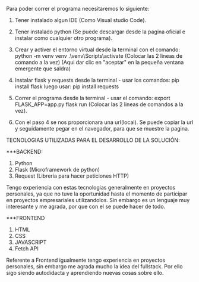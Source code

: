 Para poder correr el programa necesitaremos lo siguiente:

1. Tener instalado algun IDE (Como Visual studio Code).

2. Tener instalado python (Se puede descargar desde la pagina oficial e instalar como cualquier otro programa).

3. Crear y activer el entorno virtual desde la terminal con el comando:
   python -m venv venv
   .\venv\Scripts\activate
   (Colocar las 2 lineas de comando a la vez)
   (Aqui dar clic en "aceptar" en la pequeña ventana emergente que saldra)
   
5. Instalar flask y requests desde la terminal - usar los comandos:
   pip install flask
luego usar:
   pip install requests
   
6. Correr el programa desde la terminal - usar el comando: 
export FLASK_APP=app.py 
flask run
(Colocar las 2 lineas de comandos a la vez).

7. Con el paso 4 se nos proporcionara una url(local). Se puede copiar la url y seguidamente pegar en el navegador, para que se muestre la pagina.



TECNOLOGIAS UTILIZADAS PARA EL DESARROLLO DE LA SOLUCIÓN:

***BACKEND:
1. Python 
2. Flask (Microframework de python)
3. Request (Libreria para hacer peticiones HTTP)

Tengo experiencia con estas tecnologias generalmente en proyectos personales, ya que no tuve la oportunidad hasta el momento de participar en proyectos empresariales utilizandolos. Sin embargo es un lenguaje muy interesante y me agrada, por que con el se puede hacer de todo.

***FRONTEND
1. HTML
2. CSS
3. JAVASCRIPT
4. Fetch API

Referente a Frontend igualmente tengo experiencia en proyectos personales, sin embargo me agrada mucho la idea del fullstack. Por ello sigo siendo autodidacta y aprendiendo nuevas cosas sobre ello.
